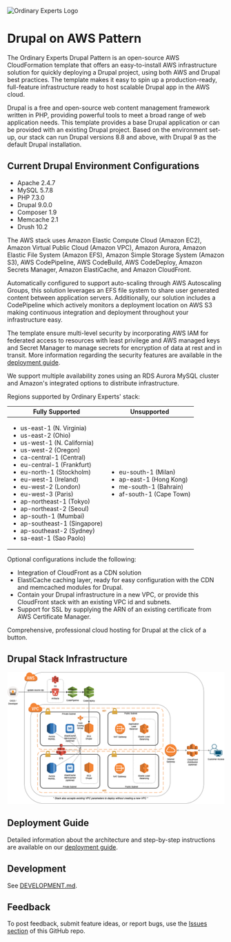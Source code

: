 ![Ordinary Experts Logo](https://ordinaryexperts.com/img/logo.png)

# Drupal on AWS Pattern

The Ordinary Experts Drupal Pattern is an open-source AWS CloudFormation template that offers an easy-to-install AWS infrastructure solution for quickly deploying a Drupal project, using both AWS and Drupal best practices. The template makes it easy to spin up a production-ready, full-feature infrastructure ready to host scalable Drupal app in the AWS cloud.

Drupal is a free and open-source web content management framework written in PHP, providing powerful tools to meet a broad range of web application needs. This template provides a base Drupal application or can be provided with an existing Drupal project. Based on the environment set-up, our stack can run Drupal versions 8.8 and above, with Drupal 9 as the default Drupal installation.

## Current Drupal Environment Configurations

* Apache 2.4.7
* MySQL 5.7.8
* PHP 7.3.0
* Drupal 9.0.0
* Composer 1.9
* Memcache 2.1
* Drush 10.2

The AWS stack uses Amazon Elastic Compute Cloud (Amazon EC2), Amazon Virtual Public Cloud (Amazon VPC), Amazon Aurora, Amazon Elastic File System (Amazon EFS), Amazon Simple Storage System (Amazon S3), AWS CodePipeline, AWS CodeBuild, AWS CodeDeploy, Amazon Secrets Manager, Amazon ElastiCache, and Amazon CloudFront.

Automatically configured to support auto-scaling through AWS Autoscaling Groups, this solution leverages an EFS file system to share user generated content between application servers. Additionally, our solution includes a CodePipeline which actively monitors a deployment location on AWS S3 making continuous integration and deployment throughout your infrastructure easy.

The template ensure multi-level security by incorporating AWS IAM for federated access to resources with least privilege and AWS managed keys and Secret Manager to manage secrets for encryption of data at rest and in transit. More information regarding the security features are available in the [deployment guide](DEPLOYMENTGUIDE.md/#security).

We support multiple availability zones using an RDS Aurora MySQL cluster and Amazon's integrated options to distribute infrastructure.

Regions supported by Ordinary Experts' stack:

| Fully Supported | Unsupported |
| -------------- | ----------- |
| <ul><li>us-east-1 (N. Virginia)</li><li>us-east-2 (Ohio)</li><li>us-west-1 (N. California)</li><li>us-west-2 (Oregon)</li><li>ca-central-1 (Central)</li><li>eu-central-1 (Frankfurt)</li><li>eu-north-1 (Stockholm)</li><li>eu-west-1 (Ireland)</li><li>eu-west-2 (London)</li><li>eu-west-3 (Paris)</li><li>ap-northeast-1 (Tokyo)</li><li>ap-northeast-2 (Seoul)</li><li>ap-south-1 (Mumbai)</li><li>ap-southeast-1 (Singapore)</li><li>ap-southeast-2 (Sydney)</li><li>sa-east-1 (Sao Paolo)</li></ul> | <ul><li>eu-south-1 (Milan)</li><li>ap-east-1 (Hong Kong)</li><li>me-south-1 (Bahrain)</li><li>af-south-1 (Cape Town)</li></ul> |

Optional configurations include the following:
* Integration of CloudFront as a CDN solution
* ElastiCache caching layer, ready for easy configuration with the CDN and memcached modules for Drupal.
* Contain your Drupal infrastructure in a new VPC, or provide this CloudFront stack with an existing VPC id and subnets.
* Support for SSL by supplying the ARN of an existing certificate from AWS Certificate Manager.

Comprehensive, professional cloud hosting for Drupal at the click of a button.

## Drupal Stack Infrastructure

![Ordinary Experts Drupal Pattern Topology Diagram](oe_drupal_patterns_topology_diagram.png)

## Deployment Guide

Detailed information about the architecture and step-by-step instructions are available on our [deployment guide](DEPLOYMENTGUIDE.md).

## Development

See [DEVELOPMENT.md](DEVELOPMENT.md).

## Feedback

To post feedback, submit feature ideas, or report bugs, use the [Issues section](https://github.com/ordinaryexperts/aws-marketplace-oe-patterns-drupal/issues) of this GitHub repo.
